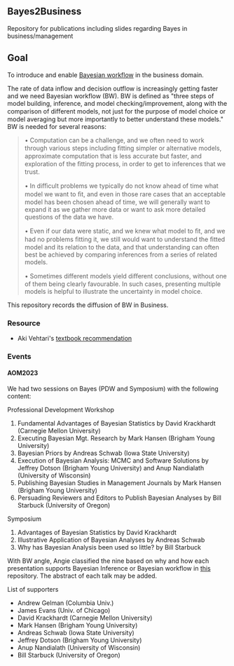 ## Bayes2Business
Repository for publications including slides regarding Bayes in business/management

## Goal
To introduce and enable [Bayesian workflow](http://www.stat.columbia.edu/~gelman/research/unpublished/Bayesian_Workflow_article.pdf) in the business domain. 

The rate of data inflow and decision outflow is increasingly getting faster and we need Bayesian workflow (BW). BW is defined as "three steps of model building, inference, and model checking/improvement, along with the comparison of diﬀerent models, not just for the purpose of model choice or model averaging but more importantly to better understand these models." BW is needed for several reasons:

> • Computation can be a challenge, and we often need to work through various steps including ﬁtting simpler or alternative models, approximate computation that is less accurate but faster, and exploration of the ﬁtting process, in order to get to inferences that we trust.
> 
> • In diﬃcult problems we typically do not know ahead of time what model we want to ﬁt, and even in those rare cases that an acceptable model has been chosen ahead of time, we will generally want to expand it as we gather more data or want to ask more detailed questions of the data we have.
> 
> • Even if our data were static, and we knew what model to ﬁt, and we had no problems ﬁtting it, we still would want to understand the ﬁtted model and its relation to the data, and that understanding can often best be achieved by comparing inferences from a series of related models.
> 
> • Sometimes diﬀerent models yield diﬀerent conclusions, without one of them being clearly favourable. In such cases, presenting multiple models is helpful to illustrate the uncertainty in model choice.

This repository records the diffusion of BW in Business. 

### Resource
- Aki Vehtari's [textbook recommendation]([url](https://statmodeling.stat.columbia.edu/2018/05/14/aki_books/?fbclid=IwAR3RCtjqrVv0PODWGl6BaTllTRroVB5SLtkSakCgcSYewgrIVr4JCiMUyuk)) 

### Events
#### AOM2023
We had two sessions on Bayes (PDW and Symposium) with the following content:

Professional Development Workshop
1. Fundamental Advantages of Bayesian Statistics by David Krackhardt (Carnegie Mellon University)
2. Executing Bayesian Mgt. Research by Mark Hansen (Brigham Young University)
3. Bayesian Priors by Andreas Schwab (Iowa State University)
4. Execution of Bayesian Analysis: MCMC and Software Solutions by Jeffrey Dotson (Brigham Young University) and Anup Nandialath (University of Wisconsin)
5. Publishing Bayesian Studies in Management Journals by Mark Hansen (Brigham Young University)
6. Persuading Reviewers and Editors to Publish Bayesian Analyses by Bill Starbuck (University of Oregon)

Symposium
1. Advantages of Bayesian Statistics by David Krackhardt
2. Illustrative Application of Bayesian Analyses by Andreas Schwab
3. Why has Bayesian Analysis been used so little? by Bill Starbuck

With BW angle, Angie classified the nine based on why and how each presentation supports Bayesian Inference or Bayesian workflow in [this](https://github.com/Data4DM/Bayes2Business/tree/main/slide) repository. The abstract of each talk may be added.

List of supporters
- Andrew Gelman (Columbia Univ.)
- James Evans (Univ. of Chicago)
- David Krackhardt (Carnegie Mellon University)
- Mark Hansen (Brigham Young University)
- Andreas Schwab (Iowa State University)
- Jeffrey Dotson (Brigham Young University)
- Anup Nandialath (University of Wisconsin)
- Bill Starbuck (University of Oregon)
  
